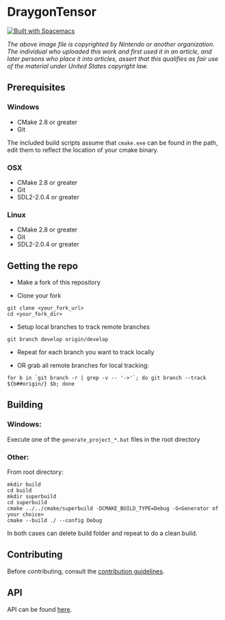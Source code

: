 # DraygonTensor 

[![Built with Spacemacs](https://cdn.rawgit.com/syl20bnr/spacemacs/442d025779da2f62fc86c2082703697714db6514/assets/spacemacs-badge.svg)](http://github.com/syl20bnr/spacemacs)

*The above image file is copyrighted by Nintendo or another organization. The individual who uploaded this work and first used it in an article, and later persons who place it into articles, assert that this qualifies as fair use of the material under United States copyright law.*

## Prerequisites 

### Windows

- CMake 2.8 or greater
- Git

The included build scripts assume that `cmake.exe` can be found in the path, edit them to reflect the location of your cmake binary.

### OSX

- CMake 2.8 or greater
- Git
- SDL2-2.0.4 or greater

### Linux

- CMake 2.8 or greater
- Git
- SDL2-2.0.4 or greater

## Getting the repo 

- Make a fork of this repository

- Clone your fork

```
git clone <your_fork_url>
cd <your_fork_dir>
```

- Setup local branches to track remote branches

```
git branch develop origin/develop
```

- Repeat for each branch you want to track locally

- OR grab all remote branches for local tracking:

```
for b in `git branch -r | grep -v -- '->'`; do git branch --track ${b##origin/} $b; done
```

## Building

### Windows:
Execute one of the `generate_project_*.bat` files in the root directory

### Other:
From root directory:
```
mkdir build
cd build
mkdir superbuild
cd superbuild
cmake ../../cmake/superbuild -DCMAKE_BUILD_TYPE=Debug -G<Generator of your choice>
cmake --build ./ --config Debug
```

In both cases can delete build folder and repeat to do a clean build.

## Contributing

Before contributing, consult the [contribution guidelines](https://github.com/samdelion/DraygonTensor/blob/master/CONTRIBUTING.md).
    
## API

API can be found [here](https://samdelion.github.io/DraygonTensor-api/).
